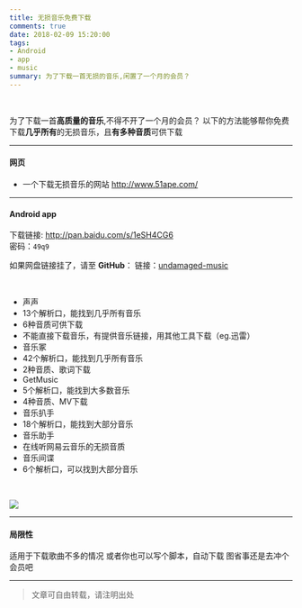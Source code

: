 ```yaml
---
title: 无损音乐免费下载
comments: true
date: 2018-02-09 15:20:00
tags: 
- Android
- app
- music
summary: 为了下载一首无损的音乐,闲置了一个月的会员？
---
```

&nbsp;

为了下载一首**高质量的音乐**,不得不开了一个月的会员？
以下的方法能够帮你免费下载**几乎所有**的无损音乐，且**有多种音质**可供下载

---



#### 网页
* 一个下载无损音乐的网站
http://www.51ape.com/


---

#### Android app

下载链接: http://pan.baidu.com/s/1eSH4CG6  
密码：`49q9`

如果网盘链接挂了，请至 **GitHub**：
链接：[undamaged-music](https://github.com/linyuxuanlin/Awsome-Android-apps/tree/master/undamaged-music)

&nbsp;

* 声声
 * 13个解析口，能找到几乎所有音乐
 * 6种音质可供下载
 * 不能直接下载音乐，有提供音乐链接，用其他工具下载（eg.迅雷）
* 音乐冢
 * 42个解析口，能找到几乎所有音乐
 * 2种音质、歌词下载
* GetMusic
 * 5个解析口，能找到大多数音乐
 * 4种音质、MV下载
* 音乐扒手
 * 18个解析口，能找到大部分音乐
* 音乐助手
 * 在线听网易云音乐的无损音质
* 音乐间谍
 * 6个解析口，可以找到大部分音乐

&nbsp;

![ ](https://image-backup-1253965369.cos.ap-guangzhou.myqcloud.com/undamaged-music/music.png)


---

#### 局限性

适用于下载歌曲不多的情况
或者你也可以写个脚本，自动下载
图省事还是去冲个会员吧


---

> 文章可自由转载，请注明出处